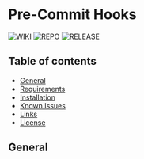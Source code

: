 # Pre-Commit Hooks

[![WIKI](https://img.shields.io/badge/Confluence-PreCommit%2FDocs-black)](https://confluence.bare.pandrosion.org/x/8wheCQ)
[![REPO](https://img.shields.io/badge/Core%20Version-1.0.1-blue.svg)](https://gitlab.bare.pandrosion.org/edp/infrastructure/cloud/managed-gcp/cloud-mgmt/ops-devbox-shell)
[![RELEASE](https://img.shields.io/badge/Release-stable-green.svg)](https://github.com/optiscaners/k8s-apache-druid-cluster-dsi)
<!-- markdownlint-restore -->

## Table of contents

* [General](#general)
* [Requirements](#requirements)
* [Installation](#Installation)
* [Known Issues](#known-issues)
* [Links](#links)
* [License](#license)

## General
